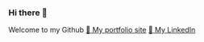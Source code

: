 ### Hi there 👋

Welcome to my Github 
[:pushpin: My portfolio site](https://www.zipinglin.com/)
[:pushpin: My LinkedIn](https://www.linkedin.com/in/zipinglin/)
<!--
**lziping/lziping** is a ✨ _special_ ✨ repository because its `README.md` (this file) appears on your GitHub profile.

Here are some ideas to get you started:

- 🔭 I’m currently working on ...
- 🌱 I’m currently learning ...
- 👯 I’m looking to collaborate on ...
- 🤔 I’m looking for help with ...
- 💬 Ask me about ...
- 📫 How to reach me: ...
- 😄 Pronouns: ...
- ⚡ Fun fact: ...
-->
